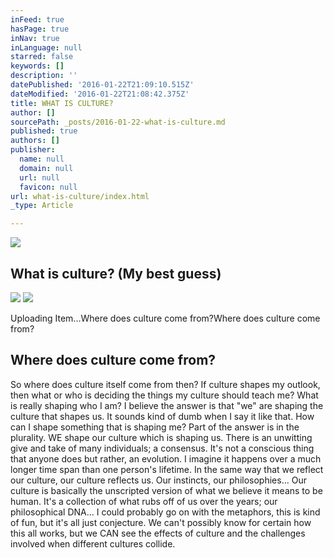 ```yaml
---
inFeed: true
hasPage: true
inNav: true
inLanguage: null
starred: false
keywords: []
description: ''
datePublished: '2016-01-22T21:09:10.515Z'
dateModified: '2016-01-22T21:08:42.375Z'
title: WHAT IS CULTURE?
author: []
sourcePath: _posts/2016-01-22-what-is-culture.md
published: true
authors: []
publisher:
  name: null
  domain: null
  url: null
  favicon: null
url: what-is-culture/index.html
_type: Article

---
```

![](https://the-grid-user-content.s3-us-west-2.amazonaws.com/d8c0df1b-f54c-4b8f-bf10-a2c4e40b1dff.png)

## 

## What is culture?  (My best guess)
![](https://the-grid-user-content.s3-us-west-2.amazonaws.com/a0234bfd-b866-48ef-ab8f-03882bedc48e.jpg)
![](https://imgflo.herokuapp.com/graph/vahj1ThiexotieMo/fc6a157be783f2e72017dfafac0d405d/passthrough.jpg?height=600&input=https%3A%2F%2Fthe-grid-user-content.s3-us-west-2.amazonaws.com%2Fa0234bfd-b866-48ef-ab8f-03882bedc48e.jpg)

Uploading Item...Where does culture come from?Where does culture come from?

## Where does culture come from?

So where does culture itself come from then? If culture shapes my outlook, then what or who is deciding the things my culture should teach me? What is really shaping who I am?  I believe the answer is that "we" are shaping the culture that shapes us. It sounds kind of dumb when I say it like that. How can I shape something that is shaping me? Part of the answer is in the plurality. WE shape our culture which is shaping us. There is an unwitting give and take of many individuals; a consensus. It's not a conscious thing that anyone does but rather, an evolution. I imagine it happens over a much longer time span than one person's lifetime.  In the same way that we reflect our culture, our culture reflects us. Our instincts, our philosophies... Our culture is basically the unscripted version of what we believe it means to be human. It's a collection of what rubs off of us over the years; our philosophical DNA...  I could probably go on with the metaphors,  this is kind of fun, but it's all just conjecture. We can't possibly know for certain how this all works, but we CAN see the effects of culture and the challenges involved when different cultures collide.